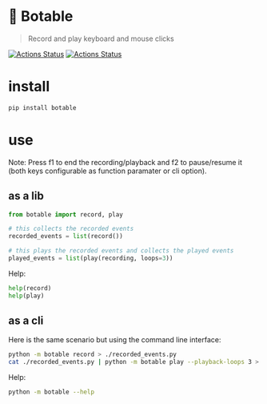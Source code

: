 # 🤖 Botable
> Record and play keyboard and mouse clicks

[![Actions Status](https://github.com/ebonnal/botable/workflows/unittest/badge.svg)](https://github.com/ebonnal/botable/actions)
[![Actions Status](https://github.com/ebonnal/botable/workflows/PyPI/badge.svg)](https://github.com/ebonnal/botable/actions)

# install
```bash
pip install botable
```

# use
Note: Press f1 to end the recording/playback and f2 to pause/resume it (both keys configurable as function paramater or cli option).
## as a lib
```python
from botable import record, play

# this collects the recorded events
recorded_events = list(record())

# this plays the recorded events and collects the played events
played_events = list(play(recording, loops=3))
````

Help:
```python
help(record)
help(play)
```

## as a cli
Here is the same scenario but using the command line interface:
```bash
python -m botable record > ./recorded_events.py
cat ./recorded_events.py | python -m botable play --playback-loops 3 > ./played_events.py
```

Help:
```bash
python -m botable --help
```
